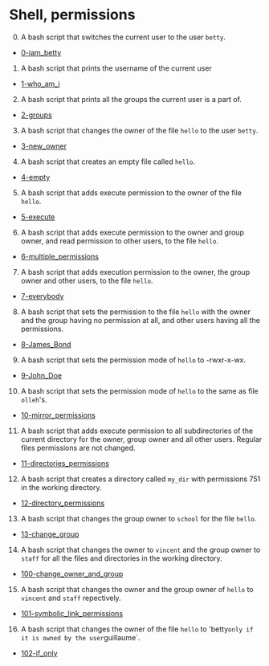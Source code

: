 # Shell, permissions

0. A bash script that switches the current user to the user `betty`.

  * [0-iam_betty](0-iam_betty)

1. A bash script that prints the username of the current user

  * [1-who_am_i](1-who_am_i)

2. A bash script that prints all the groups the current user is a part of.

  * [2-groups](2-groups)

3. A bash script that changes the owner of the file `hello` to the user `betty`.

  * [3-new_owner](3-new_owner)

4. A bash script that creates an empty file called `hello`.

  * [4-empty](4-empty)

5. A bash script that adds execute permission to the owner of the file `hello`.

  * [5-execute](5-execute)

6. A bash script that adds execute permission to the owner and group owner, and read permission to other users, to the file `hello`.

  * [6-multiple_permissions](6-multiple_permissions)

7. A bash script that adds execution permission to the owner, the group owner and other users, to the file `hello`.

  * [7-everybody](7-everybody)

8. A bash script that sets the permission to the file `hello` with the owner and the group having no permission at all, and other users having all the permissions.

  * [8-James_Bond](8-James_Bond)

9. A bash script that sets the permission mode of `hello` to -rwxr-x-wx.

  * [9-John_Doe](9-John_Doe)

10. A bash script that sets the permission mode of `hello` to the same as file `olleh`'s.

  * [10-mirror_permissions](10-mirror_permissions)

11. A bash script that adds execute permission to all subdirectories of the current directory for the owner, group owner and all other users. Regular files permissions are not changed.

  * [11-directories_permissions](11-directories_permissions)

12. A bash script that creates a directory called `my_dir` with permissions 751 in the working directory.

  * [12-directory_permissions](12-directory_permissions)

13. A bash script that changes the group owner to `school` for the file `hello`.

  * [13-change_group](13-change_group)

14. A bash script that changes the owner to `vincent` and the group owner to `staff` for all the files and directories in the working directory.

  * [100-change_owner_and_group](100-change_owner_and_group)

15. A bash script that changes the owner and the group owner of `hello` to `vincent` and `staff` repectively.

  * [101-symbolic_link_permissions](101-symbolic_link_permissions)

16. A bash script that changes the owner of the file `hello` to 'betty` only if it is owned by the user `guillaume`.

  * [102-if_only](102-if_only)
